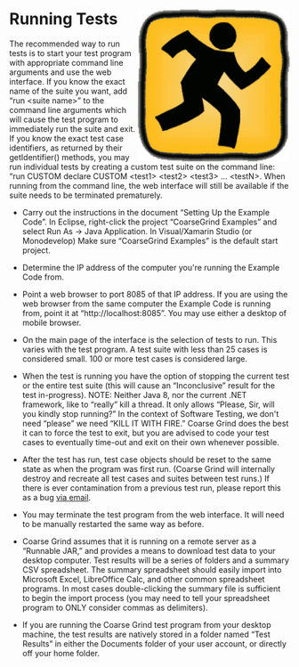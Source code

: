 # Running Tests<img align="right" src="Icons/running.png"/>

The recommended way to run tests is to start your test program with appropriate command line arguments and use the web interface. If you know the exact name of the suite you want, add “run \<suite name>” to the command line arguments which will cause the test program to immediately run the suite and exit. If you know the exact test case identifiers, as returned by their getIdentifier() methods, you may run individual tests by creating a custom test suite on the command line: “run CUSTOM declare CUSTOM \<test1> \<test2> \<test3> ... \<testN>. When running from the command line, the web interface will still be available if the suite needs to be terminated prematurely.

- Carry out the instructions in the document “Setting Up the Example Code”. In Eclipse, right-click the project “CoarseGrind Examples” and select Run As → Java Application. In Visual/Xamarin Studio (or Monodevelop) Make sure “CoarseGrind Examples” is the default start project.

- Determine the IP address of the computer you're running the Example Code from.

- Point a web browser to port 8085 of that IP address. If you are using the web browser from the same computer the Example Code is running from, point it at “http://localhost:8085”. You may use either a desktop of mobile browser.

- On the main page of the interface is the selection of tests to run. This varies with the test program. A test suite with less than 25 cases is considered small. 100 or more test cases is considered large.

- When the test is running you have the option of stopping the current test or the entire test suite (this will cause an “Inconclusive” result for the test in-progress). NOTE: Neither Java 8, nor the current .NET framework, like to “really” kill a thread. It only allows “Please, Sir, will you kindly stop running?” In the context of Software Testing, we don't need “please” we need “KILL IT WITH FIRE.” Coarse Grind does the best it can to force the test to exit, but you are advised to code your test cases to eventually time-out and exit on their own whenever possible.

- After the test has run, test case objects should be reset to the same state as when the program was first run. (Coarse Grind will internally destroy and recreate all test cases and suites between test runs.) If there is ever contamination from a previous test run, please report this as a bug [via email](mailto:william.arthur.hood@gmail.com).

- You may terminate the test program from the web interface. It will need to be manually restarted the same way as before.

- Coarse Grind assumes that it is running on a remote server as a “Runnable JAR,” and provides a means to download test data to your desktop computer. Test results will be a series of folders and a summary CSV spreadsheet. The summary spreadsheet should easily import into Microsoft Excel, LibreOffice Calc, and other common spreadsheet programs. In most cases double-clicking the summary file is sufficient to begin the import process (you may need to tell your spreadsheet program to ONLY consider commas as delimiters).

- If you are running the Coarse Grind test program from your desktop machine, the test results are natively stored in a folder named “Test Results” in either the Documents folder of your user account, or directly off your home folder.
 